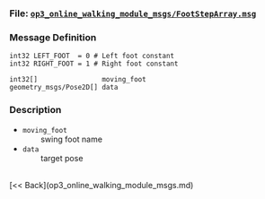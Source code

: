 ### File: [`op3_online_walking_module_msgs/FootStepArray.msg`]

### Message Definition
```
int32 LEFT_FOOT  = 0 # Left foot constant
int32 RIGHT_FOOT = 1 # Right foot constant

int32[]                moving_foot
geometry_msgs/Pose2D[] data
```

### Description

* `moving_foot`   
&emsp;&emsp; swing foot name      
* `data`    
&emsp;&emsp; target pose   

<br>
[&lt;&lt; Back](op3_online_walking_module_msgs.md)


[`op3_online_walking_module_msgs/FootStepArray.msg`]:(https://github.com/ROBOTIS-GIT/ROBOTIS-OP3-msgs/blob/develop/op3_online_walking_module_msgs/msg/FootStepArray.msg)
